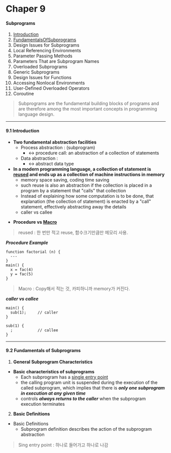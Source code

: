 # Chaper 9
#### Subprograms
1. [Introduction](https://github.com/jun-Sogang/CSE-University/blob/master/ProgrammingLanguage/Chapter%209.md)
2. [FundamentalsOfSubprograms](https://github.com/jun-Sogang/CSE-University/blob/master/ProgrammingLanguage/Chapter%209.md)
3. Design Issues for Subprograms
4. Local Referencing Environments
5. Parameter Passing Methods
6. Parameters That are Subprogram Names
7. Overloaded Subprograms
8. Generic Subprograms
9. Design Issues for Functions
10. Accessing Nonlocal Environments
11. User-Defined Overloaded Operators
12. Coroutine

> Subprograms are the fundamental building blocks of programs and are therefore among the most important concepts in programming language design.

---

#### 9.1 Introduction

+ **Two fundamental abstraction facilities**
  * Process abstraction : (subprogram)
    * <-> procedure call: an abstraction of a collection of statements
  * Data abstraction :
    * <-> abstract data type
+ **In a modern programming language, a collection of statement is [reused](#reused) and ends up as a collection of machine instructions in memory**
  * memory space saving, coding time saving
  * such reuse is also an abstraction if the collection is placed in a program by a statement that "calls" that collection
  * Instead of explaining how some computation is to be done, that explanation (the collection of statement) is enacted by a "call" statement, effectively abstracting away the details
  * caller vs callee
* **Procedure vs [Macro](#macro)**

> reused : 한 번만 적고 reuse, 함수크기만큼만 메모리 사용. <a id="reused"></a>
>

***Procedure Example***

```
function factorial (n) {
  ---
}
main() {
  x = fac(4)
  y = fac(5)
}
```
> Macro : Copy해서 적는 것, 카피하니까 memory가 커진다. <a id="macro"></a>

***caller vs callee***

```
main() {
  sub(1);     // caller
}

sub(1) {
  ;           // callee
}
```

---

#### 9.2 Fundamentals of Subprograms

1. **General Subprogram Characteristics**
* **Basic characteristics of subprograms**
  * Each subprogram has a [single entry point](#singleEntryPoint)
  * the calling program unit is suspended during the execution of the called subprogram, which implies that there is ***only one subprogram in execution at any given time***
  * controls ***always returns to the caller*** when the subprogram execution terminates
2. **Basic Definitions**
* Basic Definitions
  * Subprogram definition describes the action of the subprogram abstraction
> Sing entry point : 하나로 들어가고 하나로 나감 <a id="singleEntryPoint"></a>
